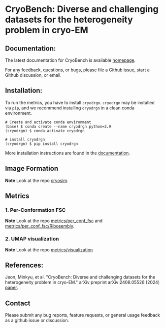 # CryoBench: Diverse and challenging datasets for the heterogeneity problem in cryo-EM

## Documentation:

The latest documentation for CryoBench is available [homepage](https://cryobench.cs.princeton.edu/).

For any feedback, questions, or bugs, please file a Github issue, start a Github discussion, or email.

## Installation:
To run the metrics, you have to install `cryodrgn`.
`cryodrgn` may be installed via `pip`, and we recommend installing `cryodrgn` in a clean conda environment.

    # Create and activate conda environment
    (base) $ conda create --name cryodrgn python=3.9
    (cryodrgn) $ conda activate cryodrgn

    # install cryodrgn
    (cryodrgn) $ pip install cryodrgn

More installation instructions are found in the [documentation](https://ez-lab.gitbook.io/cryodrgn/installation).

## Image Formation
**Note** Look at the repo [cryosim](https://github.com/ml-struct-bio/CryoBench/tree/main/cryosim).

## Metrics

### 1. Per-Conformation FSC
**Note** Look at the repo [metrics/per_conf_fsc](https://github.com/ml-struct-bio/CryoBench/tree/main/metrics/per_conf_fsc) and [metrics/per_conf_fsc/Ribosembly](https://github.com/ml-struct-bio/CryoBench/tree/main/metrics/per_conf_fsc_Ribosembly).

### 2. UMAP visualization
**Note** Look at the repo [metrics/visualization](https://github.com/ml-struct-bio/CryoBench/tree/main/metrics/visualization)

	
## References:

Jeon, Minkyu, et al. "CryoBench: Diverse and challenging datasets for the heterogeneity problem in cryo-EM." arXiv preprint arXiv:2408.05526 (2024) [paper](https://arxiv.org/abs/2408.05526).

## Contact

Please submit any bug reports, feature requests, or general usage feedback as a github issue or discussion.
